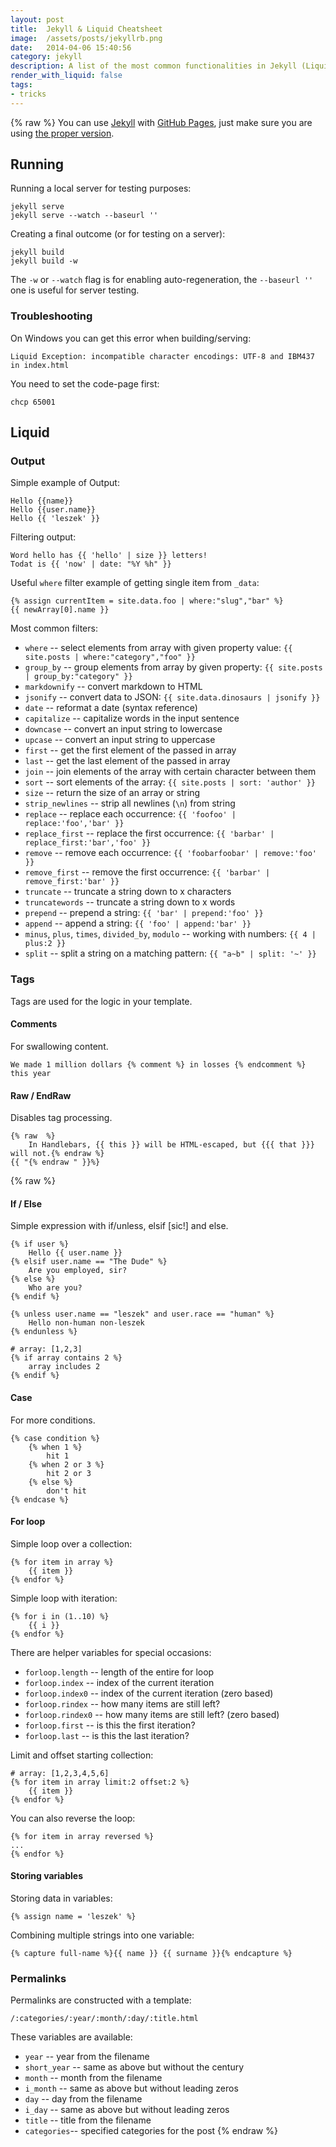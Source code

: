 ```yaml
---
layout: post
title:  Jekyll & Liquid Cheatsheet
image:  /assets/posts/jekyllrb.png
date:   2014-04-06 15:40:56
category: jekyll 
description: A list of the most common functionalities in Jekyll (Liquid). 
render_with_liquid: false
tags:
- tricks
---
```


{% raw %}
You can use [Jekyll](http://jekyllrb.com/) with [GitHub Pages](https://pages.github.com/), just make sure you are using [the proper version](https://pages.github.com/versions/).

## Running

Running a local server for testing purposes:

```
jekyll serve
jekyll serve --watch --baseurl ''
```

Creating a final outcome (or for testing on a server):

```
jekyll build
jekyll build -w
```

The `-w` or `--watch` flag is for enabling auto-regeneration, the `--baseurl ''` one is useful for server testing.


### Troubleshooting

On Windows you can get this error when building/serving:

```
Liquid Exception: incompatible character encodings: UTF-8 and IBM437 in index.html
```

You need to set the code-page first:

```
chcp 65001
```


## Liquid


### Output

Simple example of Output:


```liquid
Hello {{name}}
Hello {{user.name}}
Hello {{ 'leszek' }}
```

Filtering output:


```liquid
Word hello has {{ 'hello' | size }} letters!
Todat is {{ 'now' | date: "%Y %h" }}
```

Useful `where` filter example of getting single item from `_data`:


```liquid
{% assign currentItem = site.data.foo | where:"slug","bar" %}
{{ newArray[0].name }}
```

Most common filters:

- `where` -- select elements from array with given property value: `{{ site.posts | where:"category","foo" }}`
- `group_by` -- group elements from array by given property: `{{ site.posts | group_by:"category" }}`
- `markdownify` -- convert markdown to HTML
- `jsonify` -- convert data to JSON: `{{ site.data.dinosaurs | jsonify }}`
- `date` -- reformat a date (syntax reference)
- `capitalize` -- capitalize words in the input sentence
- `downcase` -- convert an input string to lowercase
- `upcase` -- convert an input string to uppercase
- `first` -- get the first element of the passed in array
- `last` -- get the last element of the passed in array
- `join` -- join elements of the array with certain character between them
- `sort` -- sort elements of the array: `{{ site.posts | sort: 'author' }}`
- `size` -- return the size of an array or string
- `strip_newlines` -- strip all newlines (`\n`) from string
- `replace` -- replace each occurrence: `{{ 'foofoo' | replace:'foo','bar' }}`
- `replace_first` -- replace the first occurrence: `{{ 'barbar' | replace_first:'bar','foo' }}`
- `remove` -- remove each occurrence: `{{ 'foobarfoobar' | remove:'foo' }}`
- `remove_first` -- remove the first occurrence: `{{ 'barbar' | remove_first:'bar' }}`
- `truncate` -- truncate a string down to x characters
- `truncatewords` -- truncate a string down to x words
- `prepend` -- prepend a string: `{{ 'bar' | prepend:'foo' }}`
- `append` -- append a string: `{{ 'foo' | append:'bar' }}`
- `minus`, `plus`, `times`, `divided_by`, `modulo` -- working with numbers: `{{ 4 | plus:2 }}`
- `split` -- split a string on a matching pattern: `{{ "a~b" | split: '~' }}`


### Tags

Tags are used for the logic in your template.


#### Comments

For swallowing content.

```liquid
We made 1 million dollars {% comment %} in losses {% endcomment %} this year
```


#### Raw / EndRaw

Disables tag processing.


```liquid
{% raw  %}
    In Handlebars, {{ this }} will be HTML-escaped, but {{{ that }}} will not.{% endraw %}    
{{ "{% endraw " }}%}
```
{% raw %}


#### If / Else

Simple expression with if/unless, elsif [sic!] and else.

```liquid
{% if user %}
    Hello {{ user.name }}
{% elsif user.name == "The Dude" %}
    Are you employed, sir?
{% else %}
    Who are you?
{% endif %}
```

```liquid
{% unless user.name == "leszek" and user.race == "human" %}
    Hello non-human non-leszek
{% endunless %}
```

```liquid
# array: [1,2,3]
{% if array contains 2 %}
    array includes 2
{% endif %}
```


#### Case

For more conditions.

```liquid
{% case condition %}
    {% when 1 %}
        hit 1
    {% when 2 or 3 %}
        hit 2 or 3
    {% else %}
        don't hit
{% endcase %}
```


#### For loop

Simple loop over a collection:

```liquid
{% for item in array %}
    {{ item }}
{% endfor %}
```

Simple loop with iteration:

```liquid
{% for i in (1..10) %}
    {{ i }}
{% endfor %}
```

There are helper variables for special occasions:

- `forloop.length` -- length of the entire for loop
- `forloop.index` -- index of the current iteration
- `forloop.index0` -- index of the current iteration (zero based)
- `forloop.rindex` -- how many items are still left?
- `forloop.rindex0` -- how many items are still left? (zero based)
- `forloop.first` -- is this the first iteration?
- `forloop.last` -- is this the last iteration?

Limit and offset starting collection:

```liquid
# array: [1,2,3,4,5,6]
{% for item in array limit:2 offset:2 %}
    {{ item }}
{% endfor %}
```

You can also reverse the loop:

```liquid
{% for item in array reversed %}
...
{% endfor %}
```

#### Storing variables

Storing data in variables:

```liquid
{% assign name = 'leszek' %}
```

Combining multiple strings into one variable:

```liquid
{% capture full-name %}{{ name }} {{ surname }}{% endcapture %}
```


### Permalinks

Permalinks are constructed with a template:

```liquid
/:categories/:year/:month/:day/:title.html
```

These variables are available:

- `year` -- year from the filename
- `short_year` -- same as above but without the century
- `month` -- month from the filename
- `i_month` -- same as above but without leading zeros
- `day` -- day from the filename
- `i_day` -- same as above but without leading zeros
- `title` -- title from the filename
- `categories`-- specified categories for the post
{% endraw %}